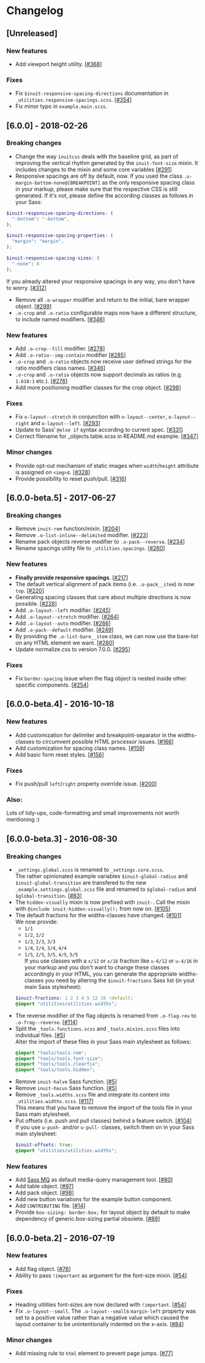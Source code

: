 # Changelog



## [Unreleased]

### New features
- Add viewport height utility. [[#368](https://github.com/inuitcss/inuitcss/issues/368)]

### Fixes
- Fix `$inuit-responsive-spacing-directions` documentation in `_utilities.responsive-spacings.scss`. [[#354](https://github.com/inuitcss/inuitcss/issues/354)]
- Fix minor typo in `example.main.scss`.

## [6.0.0] - 2018-02-26

### Breaking changes
- Change the way `inuitcss` deals with the baseline grid, as part of improving the vertical rhythm generated by the `inuit-font-size` mixin. It includes changes to the mixin and some core variables [[#291](https://github.com/inuitcss/inuitcss/issues/291)]
- Responsive spacings are off by default, now. If you used the class `.u-margin-bottom-none@[BREAKPOINT]` as the only responsive spacing class in your markup, please make sure that the respective CSS is still generated. If it's not, please define the according classes as follows in your Sass:
```scss
$inuit-responsive-spacing-directions: (
  "-bottom": "-bottom",
);

$inuit-responsive-spacing-properties: (
  "margin": "margin",
);

$inuit-responsive-spacing-sizes: (
  "-none": 0
);
```
If you already altered your responsive spacings in any way, you don't have to worry. [[#312](https://github.com/inuitcss/inuitcss/issues/312)]

- Remove all `.o-wrapper` modifier and return to the initial, bare wrapper object. [[#299](https://github.com/inuitcss/inuitcss/issues/299)]
- `.o-crop` and `.o-ratio` configurable maps now have a different structure, to include named modifiers. [[#346](https://github.com/inuitcss/inuitcss/issues/346)]

### New features
- Add `.o-crop--fill` modifier. [[#278](https://github.com/inuitcss/inuitcss/issues/278)]
- Add `.o-ratio--img-contain` modifier [[#285](https://github.com/inuitcss/inuitcss/issues/285)]
- `.o-crop` and `.o-ratio` objects now receive user defined strings for the ratio modifiers class names. [[#346](https://github.com/inuitcss/inuitcss/issues/346)]
- `.o-crop` and `.o-ratio` objects now support decimals as ratios (e.g. `1.618:1` etc.). [[#276](https://github.com/inuitcss/inuitcss/issues/276)]
- Add more positioning modifier classes for the crop object. [[#298](https://github.com/inuitcss/inuitcss/issues/298)]

### Fixes
- Fix `o-layout--stretch` in conjunction with `o-layout--center`, `o-layout--right` and `o-layout--left`. [[#293](https://github.com/inuitcss/inuitcss/issues/293)]
- Update to Sass’ `@else if` syntax according to current spec. [[#331](https://github.com/inuitcss/inuitcss/issues/331)]
- Correct filename for _objects.table.scss in README.md example. [[#347](https://github.com/inuitcss/inuitcss/issues/347)]

### Minor changes
- Provide opt-out mechanism of static images when `width`/`height` attribute is assigned on `<img>`s. [[#328](https://github.com/inuitcss/inuitcss/issues/328)]
- Provide possibility to reset push/pull. [[#316](https://github.com/inuitcss/inuitcss/issues/316)]



## [6.0.0-beta.5] - 2017-06-27

### Breaking changes
- Remove `inuit-rem` function/mixin. [[#204](https://github.com/inuitcss/inuitcss/issues/204)]
- Remove `.o-list-inline--delimited` modifier. [[#223](https://github.com/inuitcss/inuitcss/issues/223)]
- Rename pack objects reverse modifier to `.o-pack--reverse`. [[#234](https://github.com/inuitcss/inuitcss/issues/234)]
- Rename spacings utility file to `_utilities.spacings`. [[#260](https://github.com/inuitcss/inuitcss/issues/260)]

### New features
- **Finally provide responsive spacings**. [[#217](https://github.com/inuitcss/inuitcss/issues/217)]
- The default vertical alignment of pack items (i.e. `.o-pack__item`) is now `top`. [[#220](https://github.com/inuitcss/inuitcss/issues/220)]
- Generating spacing classes that care about multiple directions is now possible. [[#228](https://github.com/inuitcss/inuitcss/issues/228)]
- Add `.o-layout--left` modifier. [[#245](https://github.com/inuitcss/inuitcss/issues/245)]
- Add `.o-layout--stretch` modifier. [[#264](https://github.com/inuitcss/inuitcss/issues/264)]
- Add `.o-layout--auto` modifier. [[#266](https://github.com/inuitcss/inuitcss/issues/266)]
- Add `.o-pack--default` modifier. [[#249](https://github.com/inuitcss/inuitcss/issues/249)]
- By providing the `.o-list-bare__item` class, we can now use the bare-list on any HTML element we want. [[#280](https://github.com/inuitcss/inuitcss/issues/280)]
- Update normalize.css to version 7.0.0. [[#295](https://github.com/inuitcss/inuitcss/issues/295)]

### Fixes
- Fix `border-spacing` issue when the flag object is nested inside other specific components. [[#254](https://github.com/inuitcss/inuitcss/issues/254)]



## [6.0.0-beta.4] - 2016-10-18

### New features
- Add customization for delimiter and breakpoint-separator in the widths-classes to circumvent possible HTML processor issues. [[#166](https://github.com/inuitcss/inuitcss/issues/166)]
- Add customization for spacing class names. [[#159](https://github.com/inuitcss/inuitcss/issues/159)]
- Add basic form reset styles. [[#156](https://github.com/inuitcss/inuitcss/issues/156)]

### Fixes
- Fix push/pull `left`/`right` property override issue. [[#200](https://github.com/inuitcss/inuitcss/issues/200)]

### Also:
Lots of tidy-ups, code-formatting and small improvements not worth mentioning :)



## [6.0.0-beta.3] - 2016-08-30

### Breaking changes
- `_settings.global.scss` is renamed to `_settings.core.scss`.   
The rather opinionated example variables `$inuit-global-radius` and `$inuit-global-transition` are transfered to the new `_example.settings.global.scss` file and renamed to `$global-radius` and `$global-transition`. [[#83](https://github.com/inuitcss/inuitcss/issues/83)]
- The `hidden-visually` mixin is now prefixed with `inuit-`. Call the mixin with `@include inuit-hidden-visually();` from now on. [[#105](https://github.com/inuitcss/inuitcss/issues/105)]
- The default fractions for the widths-classes have changed. [[#101](https://github.com/inuitcss/inuitcss/issues/101)]   
    We now provide:   
    - `1/1`
    - `1/2`, `2/2`
    - `1/3`, `2/3`, `3/3`
    - `1/4`, `2/4`, `3/4`, `4/4`
    - `1/5`, `2/5`, `3/5`, `4/5`, `5/5`    
    If you use classes with a `x/12` or `x/16` fraction like `u-6/12` or `u-4/16` in your markup and you don't want to change these classes accordingly in your HTML, you can generate the appropriate widths-classes you need by altering the `$inuit-fractions` Sass list (in yout main Sass stylesheet):   
    ```scss
    $inuit-fractions: 1 2 3 4 5 12 16 !default;
    @import "utilities/utilities.widths";
    ```
- The reverse modifier of the flag objects is renamed from `.o-flag-rev` to `.o-frag--reverse`. [[#114](https://github.com/inuitcss/inuitcss/issues/114)]
- Split the `_tools.functions.scss` and `_tools.mixins.scss` files into individual files. [[#5](https://github.com/inuitcss/inuitcss/issues/5)]   
    Alter the import of these files in your Sass main stylesheet as follows:
    ```scss
    @import "tools/tools.rem";
    @import "tools/tools.font-size";
    @import "tools/tools.clearfix";
    @import "tools/tools.hidden";
    ```
- Remove `inuit-halve` Sass function. [[#5](https://github.com/inuitcss/inuitcss/issues/5)]
- Remove `inuit-hocus` Sass function. [[#5](https://github.com/inuitcss/inuitcss/issues/5)]
- Remove `_tools.widths.scss` file and integrate its content into `_utilities.widths.scss`. [[#117](https://github.com/inuitcss/inuitcss/issues/117)]   
    This means that you have to remove the import of the tools file in your Sass main stylesheet.
- Put offsets (i.e. push and pull classes) behind a feature switch. [[#104](https://github.com/inuitcss/inuitcss/issues/104)]   
    If you use `u-push-` and/or `u-pull-` classes, switch them on in your Sass main stylesheet:
    ```scss
    $inuit-offsets: true;
    @import "utilities/utilities.widths";
    ```

### New features
- Add [Sass MQ](https://github.com/sass-mq/sass-mq) as default media-query management tool. [[#80](https://github.com/inuitcss/inuitcss/issues/80)]
- Add table object. [[#97](https://github.com/inuitcss/inuitcss/issues/97)]
- Add pack object. [[#98](https://github.com/inuitcss/inuitcss/issues/98)]
- Add new button variations for the example button component.
- Add `CONTRIBUTING` file. [[#14](https://github.com/inuitcss/inuitcss/issues/14)]
- Provide `box-sizing: border-box;` for layout object by default to make dependency of generic.box-sizing partial obsolete. [[#89](https://github.com/inuitcss/inuitcss/issues/89)]



## [6.0.0-beta.2] - 2016-07-19

### New features
- Add flag object. [[#76](https://github.com/inuitcss/inuitcss/issues/76)]
- Ability to pass `!important` as argument for the font-size mixin. [[#54](https://github.com/inuitcss/inuitcss/issues/54)]

### Fixes
- Heading utilities font-sizes are now declared with `!important`. [[#54](https://github.com/inuitcss/inuitcss/issues/54)]
- Fix `.o-layout--small`. The `.o-layout--small`s `margin-left` property was set to a positive value rather than a negative value which caused the layout container to be unintentionally indented on the x-axis. [[#84](https://github.com/inuitcss/inuitcss/issues/84)]

### Minor changes
- Add missing rule to `html` element to prevent page jumps. [[#77](https://github.com/inuitcss/inuitcss/issues/77)]
